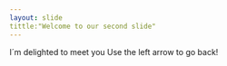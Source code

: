 ```yaml
---
layout: slide
tittle:"Welcome to our second slide"
---
```

I´m delighted to meet you
Use the left arrow to go back!
